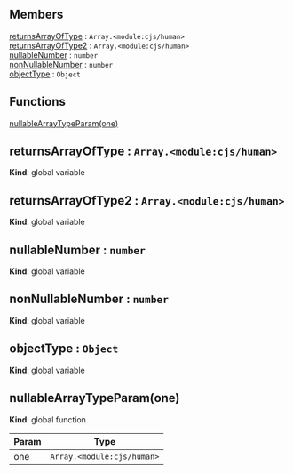 ## Members

<dl>
<dt><a href="#returnsArrayOfType">returnsArrayOfType</a> : <code>Array.&lt;module:cjs/human&gt;</code></dt>
<dd></dd>
<dt><a href="#returnsArrayOfType2">returnsArrayOfType2</a> : <code>Array.&lt;module:cjs/human&gt;</code></dt>
<dd></dd>
<dt><a href="#nullableNumber">nullableNumber</a> : <code>number</code></dt>
<dd></dd>
<dt><a href="#nonNullableNumber">nonNullableNumber</a> : <code>number</code></dt>
<dd></dd>
<dt><a href="#objectType">objectType</a> : <code>Object</code></dt>
<dd></dd>
</dl>

## Functions

<dl>
<dt><a href="#nullableArrayTypeParam">nullableArrayTypeParam(one)</a></dt>
<dd></dd>
</dl>

<a name="returnsArrayOfType"></a>
## returnsArrayOfType : <code>Array.&lt;module:cjs/human&gt;</code>
**Kind**: global variable  
<a name="returnsArrayOfType2"></a>
## returnsArrayOfType2 : <code>Array.&lt;module:cjs/human&gt;</code>
**Kind**: global variable  
<a name="nullableNumber"></a>
## nullableNumber : <code>number</code>
**Kind**: global variable  
<a name="nonNullableNumber"></a>
## nonNullableNumber : <code>number</code>
**Kind**: global variable  
<a name="objectType"></a>
## objectType : <code>Object</code>
**Kind**: global variable  
<a name="nullableArrayTypeParam"></a>
## nullableArrayTypeParam(one)
**Kind**: global function  

| Param | Type |
| --- | --- |
| one | <code>Array.&lt;module:cjs/human&gt;</code> | 

